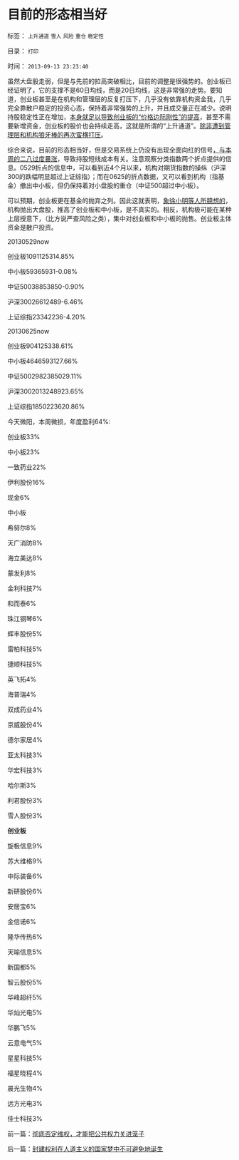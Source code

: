 # 目前的形态相当好

标签： `上升通道` `雪人` `风险` `重仓` `稳定性` 

目录： `打印`

时间： `2013-09-13 23:23:40`

虽然大盘股走弱，但是与先前的拉高突破相比，目前的调整是很强势的。创业板已经证明了，它的支撑不是60日均线，而是20日均线，这是非常强的走势。要知道，创业板甚至是在机构和管理层的反复打压下，几乎没有依靠机构资金我，几乎完全靠散户稳定的投资心态，保持着非常强势的上升，并且成交量正在减少。说明持股稳定性正在增加，[本身就足以导致创业板的“价格边际刚性”的提高](../../../2012/11/18/资本主义的财富是“庞氏陷阱”吗？.md)，甚至不需要新增资金，创业板的股价也会持续走高，这就是所谓的“上升通道”。[除非遭到管理层和机构狼牙棒的再次蛮横打压](../../../2012/11/20/资本主义让宏观权力见财起心，持续破坏价格边际——＞大熊市！.md)。

综合来说，目前的形态相当好，但是交易系统上仍没有出现全面向红的信号[，与本周的二八过度暴涨](../../../2013/9/12/三天以来越来越不好的迹象.md)，导致持股短线成本有关。注意观察分类指数两个折点提供的信息。0529折点的信息中，可以看到近4个月以来，机构对期货指数的操纵（沪深300的跌幅明显超过上证综指）；而在0625的折点数据，又可以看到机构（指基金）撤出中小板，但仍保持着对小盘股的重仓（中证500超过中小板）。

可以预期，创业板更在基金的抛弃之列。因此这就表明，[象徐小明等人所臆想的](../../../2013/7/9/接近真相的徐小明先生仍存的误区.md)，机构抛出大盘股，推高了创业板和中小板，是不真实的。相反，机构极可能在某种上层授意下，（比方说严查风险之类），集中对创业板和中小板的抛售。创业板主体资金是散户投资。

20130529now

创业板1091125314.85%

中小板59365931-0.08%

中证50038853850-0.90%

沪深30026612489-6.46%

上证综指23342236-4.20%

20130625now

创业板904125338.61%

中小板4646593127.66%

中证5002982385029.11%

沪深3002013248923.65%

上证综指1850223620.86%

今天微阳，本周微损，年度盈利64%:

创业板33%

中小板23%

一致药业22%

伊利股份16%

现金6%

中小板

希努尔8%

天广消防8%

海立美达8%

蒙发利8%

金利科技7%

和而泰6%

珠江钢琴6%

辉丰股份5%

雷柏科技5%

捷顺科技5%

英飞拓4%

海普瑞4%

双成药业4%

京威股份4%

德尔家居4%

亚太科技3%

华宏科技3%

哈尔斯3%

利君股份3%

雪人股份3%

**创业板**

旋极信息9%

苏大维格9%

中际装备6%

新研股份6%

安居宝6%

金信诺6%

隆华传热6%

天喻信息5%

新国都5%

智云股份5%

华峰超纤5%

华灿光电5%

华鹏飞5%

云意电气5%

星星科技5%

福星晓程4%

晨光生物4%

远方光电3%

佳士科技3%



前一篇：[彻底否定维权，才能把公共权力关进笼子](../../../2013/9/13/彻底否定维权，才能把公共权力关进笼子.md)

后一篇：[封建权利在人道主义的国家梦中不可避免地诞生](../../../2013/9/14/封建权利在人道主义的国家梦中不可避免地诞生.md)